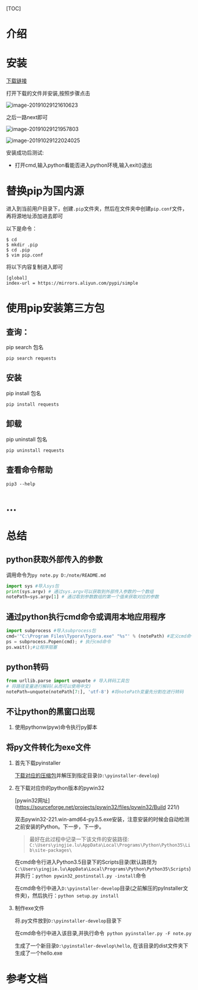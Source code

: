 

[TOC]

# 介绍



# 安装

[下载链接](https://www.python.org/ftp/python/3.8.0/python-3.8.0-amd64.exe)

打开下载的文件并安装,按照步骤点击

![image-20191029121610623](D:\note\.img\image-20191029121610623.png)

之后一路next即可

![image-20191029121957803](D:\note\.img\image-20191029121957803.png)

![image-20191029122024025](D:\note\.img\image-20191029122024025.png)

安装成功后测试:

- 打开cmd,输入python看能否进入python环境,输入exit()退出

# 替换pip为国内源

进入到当前用户目录下，创建`.pip`文件夹，然后在文件夹中创建`pip.conf`文件，再将源地址添加进去即可

以下是命令：

```shell
$ cd
$ mkdir .pip
$ cd .pip
$ vim pip.conf
```

将以下内容复制进入即可

```shell
[global]
index-url = https://mirrors.aliyun.com/pypi/simple
```

# 使用pip安装第三方包

## 查询：

pip search 包名

```shell
pip search requests
```

## 安装

pip install 包名

```shell
pip install requests
```

## 卸载

pip uninstall 包名

```shell
pip uninstall requests
```

## 查看命令帮助

```shell
pip3 --help
```





# ...

# 总结

## python获取外部传入的参数

调用命令为`py note.py D:/note/README.md`

```python
import sys #导入sys包
print(sys.argv) # 通过sys.argv可以获取到外部传入参数的一个数组
notePath=sys.argv[1] # 通过取到参数数组的第一个值来获取对应的参数
```

## 通过python执行cmd命令或调用本地应用程序

```python
import subprocess #导入subprocess包
cmd='"C:\Program Files\Typora\Typora.exe" "%s"' % (notePath) #定义cmd命令,通过''来包裹字符串可以使得字符串中可以存在一些特殊的字符,如空格等, notepath变量将会被替换到%s中
ps = subprocess.Popen(cmd); # 执行cmd命令
ps.wait();#让程序阻塞
```

## python转码

```python
from urllib.parse import unquote # 导入转码工具包
# 将路径变量进行解码(从而可以使用中文)
notePath=unquote(notePath[7:], 'utf-8') #将notePath变量先分割在进行转码
```

## 不让python的黑窗口出现

1. 使用pythonw(pyw)命令执行py脚本

## 将py文件转化为exe文件

1. 首先下载pyinstaller

   [下载对应的压缩包](https://github.com/pyinstaller/pyinstaller/archive/develop.tar.gz)并解压到指定目录(`D:\pyinstaller-develop`)

2. 在下载对应你的python版本的pywin32

   [pywin32网址](https://sourceforge.net/projects/pywin32/files/pywin32/Build 221/)

   双击pywin32-221.win-amd64-py3.5.exe安装，注意安装的时候会自动检测之前安装的Python。下一步，下一步。  

   > 最好在此过程中记录一下该文件的安装路径: `C:\Users\yingjie.lu\AppData\Local\Programs\Python\Python35\Lib\site-packages\`

   在cmd命令行进入Python3.5目录下的Scripts目录(默认路径为`C:\Users\yingjie.lu\AppData\Local\Programs\Python\Python35\Scripts`)并执行：`python pywin32_postinstall.py -install`命令  

   在cmd命令行中进入`D:\pyinstaller-develop`目录(之前解压的pyInstaller文件夹)，然后执行：`python setup.py install` 

3. 制作exe文件

   将.py文件放到`D:\pyinstaller-develop`目录下

   在cmd命令行中进入该目录,并执行命令` python pyinstaller.py -F note.py`

   生成了一个新目录`D:\pyinstaller-develop\hello`, 在该目录的dist文件夹下生成了一个hello.exe

# 参考文档

